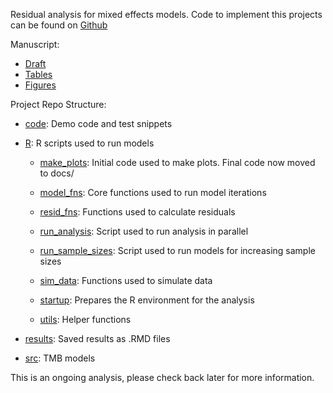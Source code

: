 
<!-- README.md is generated from README.Rmd. Please edit that file -->
<!-- badges: start -->
<!-- badges: end -->

Residual analysis for mixed effects models. Code to implement this
projects can be found on
[Github](https://github.com/Cole-Monnahan-NOAA/mixed_resids)

Manuscript:

- [Draft](https://docs.google.com/document/d/19Y39GqVRAmoIEegxgzyf6HXVWYgWGyr5x8cyHe3qHK8/edit)
- [Tables](https:://andrea-havron-github-io/tables/TMB-validation-tables.pdf)
- [Figures](https:://andrea-havron-github-io/articles/TMB-validation-figure.html)

Project Repo Structure:

- [code](https://github.com/Cole-Monnahan-NOAA/mixed_resids/tree/main/code):
  Demo code and test snippets

- [R](https://github.com/Cole-Monnahan-NOAA/mixed_resids/tree/main/R): R
  scripts used to run models

  - [make_plots](https://github.com/Cole-Monnahan-NOAA/mixed_resids/blob/main/R/make_plots.R):
    Initial code used to make plots. Final code now moved to docs/

  - [model_fns](https://github.com/Cole-Monnahan-NOAA/mixed_resids/blob/main/R/model_fns.R):
    Core functions used to run model iterations

  - [resid_fns](https://github.com/Cole-Monnahan-NOAA/mixed_resids/blob/main/R/resid_fns.R):
    Functions used to calculate residuals

  - [run_analysis](https://github.com/Cole-Monnahan-NOAA/mixed_resids/blob/main/R/run_analysis.R):
    Script used to run analysis in parallel

  - [run_sample_sizes](https://github.com/Cole-Monnahan-NOAA/mixed_resids/blob/main/R/run_sample_sizes.R):
    Script used to run models for increasing sample sizes

  - [sim_data](https://github.com/Cole-Monnahan-NOAA/mixed_resids/blob/main/R/sim_data.R):
    Functions used to simulate data

  - [startup](https://github.com/Cole-Monnahan-NOAA/mixed_resids/blob/main/R/startup.R):
    Prepares the R environment for the analysis

  - [utils](https://github.com/Cole-Monnahan-NOAA/mixed_resids/blob/main/R/utils.R):
    Helper functions

- [results](https://github.com/Cole-Monnahan-NOAA/mixed_resids/tree/main/results):
  Saved results as .RMD files

- [src](https://github.com/Cole-Monnahan-NOAA/mixed_resids/tree/main/src):
  TMB models

This is an ongoing analysis, please check back later for more
information.
